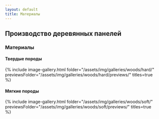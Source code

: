 ```yaml
---
layout: default
title: Материалы
---
```


## Производство деревянных панелей

### Материалы

#### Твердые породы

{% include image-gallery.html folder="/assets/img/galleries/woods/hard/" previewsFolder="/assets/img/galleries/woods/hard/previews/" titles=true %}

#### Мягкие породы

{% include image-gallery.html folder="/assets/img/galleries/woods/soft/" previewsFolder="/assets/img/galleries/woods/soft/previews/" titles=true %}

